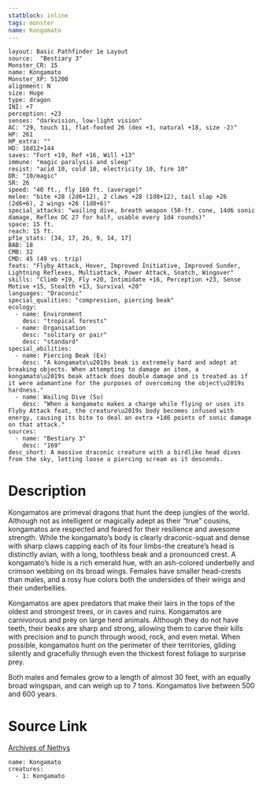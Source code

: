 ```yaml
---
statblock: inline
tags: monster
name: Kongamato
---
```

```statblock
layout: Basic Pathfinder 1e Layout
source:  "Bestiary 3"
Monster_CR: 15
name: Kongamato
Monster_XP: 51200
alignment: N
size: Huge
type: dragon
INI: +7
perception: +23
senses: "darkvision, low-light vision"
AC: "29, touch 11, flat-footed 26 (dex +3, natural +18, size -2)"
HP: 261
HP_extra: ""
HD: 18d12+144
saves: "Fort +19, Ref +16, Will +13"
immune: "magic paralysis and sleep"
resist: "acid 10, cold 10, electricity 10, fire 10"
DR: "10/magic"
SR: 26
speed: "40 ft., fly 160 ft. (average)"
melee: "bite +28 (2d6+12), 2 claws +28 (1d8+12), tail slap +26 (2d6+6), 2 wings +26 (1d8+6)"
special_attacks: "wailing dive, breath weapon (50-ft. cone, 14d6 sonic damage, Reflex DC 27 for half, usable every 1d4 rounds)"
space: 15 ft.
reach: 15 ft.
pf1e_stats: [34, 17, 26, 9, 14, 17]
BAB: 18
CMB: 32
CMD: 45 (49 vs. trip)
feats: "Flyby Attack, Hover, Improved Initiative, Improved Sunder, Lightning Reflexes, Multiattack, Power Attack, Snatch, Wingover"
skills: "Climb +19, Fly +20, Intimidate +16, Perception +23, Sense Motive +15, Stealth +13, Survival +20"
languages: "Draconic"
special_qualities: "compression, piercing beak"
ecology:
  - name: Environment
    desc: "tropical forests"
  - name: Organisation
    desc: "solitary or pair"
    desc: "standard"
special_abilities:
  - name: Piercing Beak (Ex)
    desc: "A kongamato\u2019s beak is extremely hard and adept at breaking objects. When attempting to damage an item, a kongamato\u2019s beak attack does double damage and is treated as if it were adamantine for the purposes of overcoming the object\u2019s hardness."
  - name: Wailing Dive (Su)
    desc: "When a kongamato makes a charge while flying or uses its Flyby Attack feat, the creature\u2019s body becomes infused with energy, causing its bite to deal an extra +1d6 points of sonic damage on that attack."
sources:
  - name: "Bestiary 3"
    desc: "169"
desc_short: A massive draconic creature with a birdlike head dives from the sky, letting loose a piercing scream as it descends.
```
# Description
Kongamatos are primeval dragons that hunt the deep jungles of the world. Although not as intelligent or magically adept as their “true” cousins, kongamatos are respected and feared for their resilience and awesome strength. While the kongamato’s body is clearly draconic-squat and dense with sharp claws capping each of its four limbs-the creature’s head is distinctly avian, with a long, toothless beak and a pronounced crest. A kongamato’s hide is a rich emerald hue, with an ash-colored underbelly and crimson webbing on its broad wings. Females have smaller head-crests than males, and a rosy hue colors both the undersides of their wings and their underbellies.

Kongamatos are apex predators that make their lairs in the tops of the oldest and strongest trees, or in caves and ruins. Kongamatos are carnivorous and prey on large herd animals. Although they do not have teeth, their beaks are sharp and strong, allowing them to carve their kills with precision and to punch through wood, rock, and even metal. When possible, kongamatos hunt on the perimeter of their territories, gliding silently and gracefully through even the thickest forest foliage to surprise prey.

Both males and females grow to a length of almost 30 feet, with an equally broad wingspan, and can weigh up to 7 tons. Kongamatos live between 500 and 600 years.
# Source Link
[Archives of Nethys](https://aonprd.com/MonsterDisplay.aspx?ItemName=Kongamato)
```encounter-table
name: Kongamato
creatures:
  - 1: Kongamato
```
